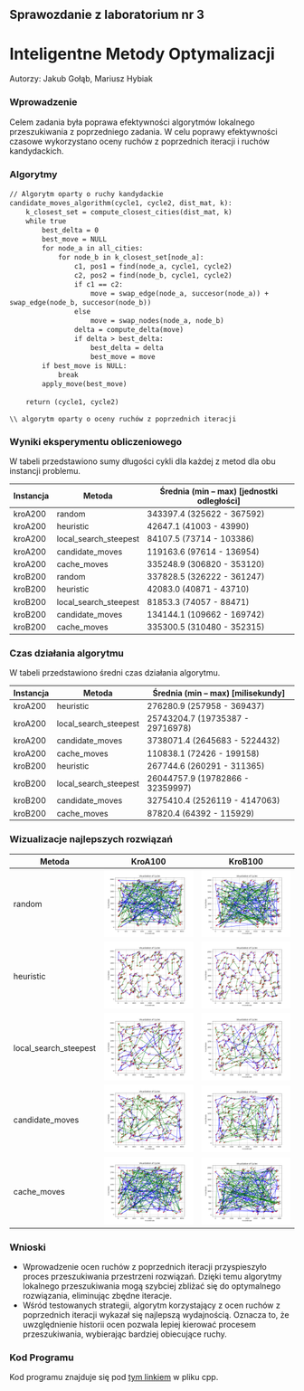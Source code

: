 ## Sprawozdanie z laboratorium nr 3
# Inteligentne Metody Optymalizacji

Autorzy: Jakub Gołąb, Mariusz Hybiak

### Wprowadzenie
Celem zadania była poprawa efektywności algorytmów lokalnego przeszukiwania z poprzedniego zadania. W celu poprawy efektywności czasowe wykorzystano oceny ruchów z poprzednich iteracji i ruchów kandydackich.

### Algorytmy
```pseudocode
// Algorytm oparty o ruchy kandydackie
candidate_moves_algorithm(cycle1, cycle2, dist_mat, k):
    k_closest_set = compute_closest_cities(dist_mat, k)
    while true
        best_delta = 0
        best_move = NULL
        for node_a in all_cities:
            for node_b in k_closest_set[node_a]:
                c1, pos1 = find(node_a, cycle1, cycle2)
                c2, pos2 = find(node_b, cycle1, cycle2)
                if c1 == c2:
                    move = swap_edge(node_a, succesor(node_a)) + swap_edge(node_b, succesor(node_b))
                else
                    move = swap_nodes(node_a, node_b)
                delta = compute_delta(move)
                if delta > best_delta:
                    best_delta = delta
                    best_move = move
        if best_move is NULL:
            break
        apply_move(best_move)
        
    return (cycle1, cycle2)
```

```pseudocode
\\ algorytm oparty o oceny ruchów z poprzednich iteracji
```

### Wyniki eksperymentu obliczeniowego

W tabeli przedstawiono sumy długości cykli dla każdej z metod dla obu instancji problemu.

| Instancja   | Metoda            | Średnia (min – max) [jednostki odległości]    |
|-------------|-------------------|-----------------------------|
| kroA200 | random | 343397.4 (325622 - 367592) |
| kroA200 | heuristic | 42647.1 (41003 - 43990) |
| kroA200 | local_search_steepest | 84107.5 (73714 - 103386) |
| kroA200 | candidate_moves | 119163.6 (97614 - 136954) |
| kroA200 | cache_moves | 335248.9 (306820 - 353120) |
| kroB200 | random | 337828.5 (326222 - 361247) |
| kroB200 | heuristic | 42083.0 (40871 - 43710) |
| kroB200 | local_search_steepest | 81853.3 (74057 - 88471) |
| kroB200 | candidate_moves | 134144.1 (109662 - 169742) |
| kroB200 | cache_moves | 335300.5 (310480 - 352315) |


### Czas działania algorytmu

W tabeli przedstawiono średni czas działania algorytmu.

| Instancja   | Metoda            | Średnia (min – max) [milisekundy] |
|-------------|-------------------|-----------------------------------|
| kroA200 | heuristic | 276280.9 (257958 - 369437) |
| kroA200 | local_search_steepest | 25743204.7 (19735387 - 29716978) |
| kroA200 | candidate_moves | 3738071.4 (2645683 - 5224432) |
| kroA200 | cache_moves | 110838.1 (72426 - 199158) |
| kroB200 | heuristic | 267744.6 (260291 - 311365) |
| kroB200 | local_search_steepest | 26044757.9 (19782866 - 32359997) |
| kroB200 | candidate_moves | 3275410.4 (2526119 - 4147063) |
| kroB200 | cache_moves | 87820.4 (64392 - 115929) |


### Wizualizacje najlepszych rozwiązań

| Metoda |  KroA100 |   KroB100 |
|--------|----------|-----------|
| random | ![random_A](local-search/plots/kroA200_random.png) | ![random_B](local-search/plots/kroB200_random.png) |
| heuristic | ![heuristic_A](local-search/plots/kroA200_heuristic.png) | ![heuristic_B](local-search/plots/kroB200_heuristic.png) |
| local_search_steepest | ![local_search_steepest_A](local-search/plots/kroA200_local_search_steepest.png) | ![local_search_steepest_B](local-search/plots/kroB200_local_search_steepest.png) |
| candidate_moves | ![candidate_moves_A](local-search/plots/kroA200_candidate_moves.png) | ![candidate_moves_B](local-search/plots/kroB200_candidate_moves.png) |
| cache_moves | ![cache_moves_A](local-search/plots/kroA200_cache_moves.png) | ![cache_moves_B](local-search/plots/kroB200_cache_moves.png) |


### Wnioski

- Wprowadzenie ocen ruchów z poprzednich iteracji przyspieszyło proces przeszukiwania przestrzeni rozwiązań. Dzięki temu algorytmy lokalnego przeszukiwania mogą szybciej zbliżać się do optymalnego rozwiązania, eliminując zbędne iteracje.
- Wśród testowanych strategii, algorytm korzystający z ocen ruchów z poprzednich iteracji wykazał się najlepszą wydajnością. Oznacza to, że uwzględnienie historii ocen pozwala lepiej kierować procesem przeszukiwania, wybierając bardziej obiecujące ruchy.


### Kod Programu

Kod programu znajduje się pod [tym linkiem](https://github.com/majsterkovic/imo/blob/main/lab3/) w pliku cpp.
